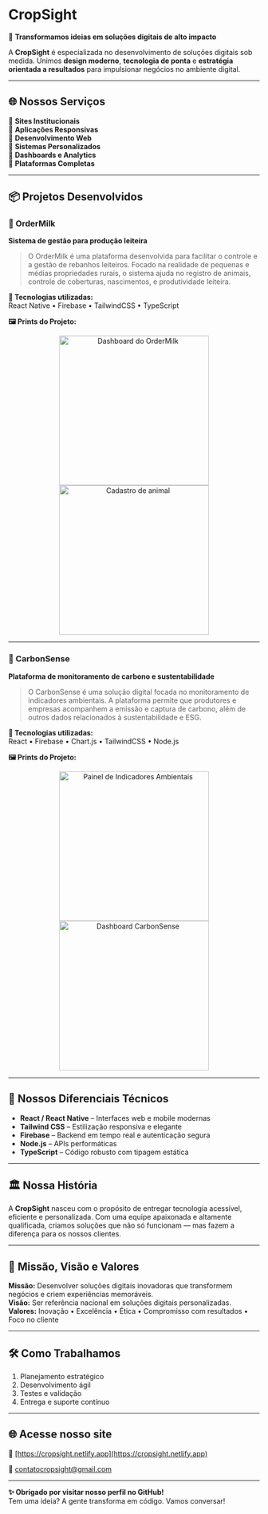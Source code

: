 # CropSight

🚀 **Transformamos ideias em soluções digitais de alto impacto**

A **CropSight** é especializada no desenvolvimento de soluções digitais sob medida. Unimos **design moderno**, **tecnologia de ponta** e **estratégia orientada a resultados** para impulsionar negócios no ambiente digital.

---

## 🌐 Nossos Serviços

🔹 **Sites Institucionais**  
🔹 **Aplicações Responsivas**  
🔹 **Desenvolvimento Web**  
🔹 **Sistemas Personalizados**  
🔹 **Dashboards e Analytics**  
🔹 **Plataformas Completas**

---

## 📦 Projetos Desenvolvidos

### 🐄 OrderMilk

**Sistema de gestão para produção leiteira**

> O OrderMilk é uma plataforma desenvolvida para facilitar o controle e a gestão de rebanhos leiteiros. Focado na realidade de pequenas e médias propriedades rurais, o sistema ajuda no registro de animais, controle de coberturas, nascimentos, e produtividade leiteira.

**🔧 Tecnologias utilizadas:**  
React Native • Firebase • TailwindCSS • TypeScript

**🖼️ Prints do Projeto:**
<div align="center">
  <img src="assets/ordermilk-1.png" width="300" alt="Dashboard do OrderMilk" />
  <img src="assets/ordermilk-2.png" width="300" alt="Cadastro de animal" />
</div>

---

### 🌱 CarbonSense

**Plataforma de monitoramento de carbono e sustentabilidade**

> O CarbonSense é uma solução digital focada no monitoramento de indicadores ambientais. A plataforma permite que produtores e empresas acompanhem a emissão e captura de carbono, além de outros dados relacionados à sustentabilidade e ESG.

**🔧 Tecnologias utilizadas:**  
React • Firebase • Chart.js • TailwindCSS • Node.js

**🖼️ Prints do Projeto:**
<div align="center">
  <img src="assets/carbonsense-1.png" width="300" alt="Painel de Indicadores Ambientais" />
  <img src="assets/carbonsense-2.png" width="300" alt="Dashboard CarbonSense" />
</div>

---

## 🧠 Nossos Diferenciais Técnicos

- **React / React Native** – Interfaces web e mobile modernas  
- **Tailwind CSS** – Estilização responsiva e elegante  
- **Firebase** – Backend em tempo real e autenticação segura  
- **Node.js** – APIs performáticas  
- **TypeScript** – Código robusto com tipagem estática

---

## 🏛️ Nossa História

A **CropSight** nasceu com o propósito de entregar tecnologia acessível, eficiente e personalizada. Com uma equipe apaixonada e altamente qualificada, criamos soluções que não só funcionam — mas fazem a diferença para os nossos clientes.

---

## 🎯 Missão, Visão e Valores

**Missão:** Desenvolver soluções digitais inovadoras que transformem negócios e criem experiências memoráveis.  
**Visão:** Ser referência nacional em soluções digitais personalizadas.  
**Valores:** Inovação • Excelência • Ética • Compromisso com resultados • Foco no cliente

---

## 🛠️ Como Trabalhamos

1. Planejamento estratégico  
2. Desenvolvimento ágil  
3. Testes e validação  
4. Entrega e suporte contínuo

---

## 🌐 Acesse nosso site

🔗 [https://cropsight.netlify.app](https://cropsight.netlify.app)

📩 contatocropsight@gmail.com

---

**✨ Obrigado por visitar nosso perfil no GitHub!**  
Tem uma ideia? A gente transforma em código. Vamos conversar!
